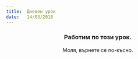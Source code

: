 ```yaml
---
title:  Дневен урок
date:   14/03/2018
---
```


### <center>Работим по този урок.</center>
<center>Моля, върнете се по-късно.</center>